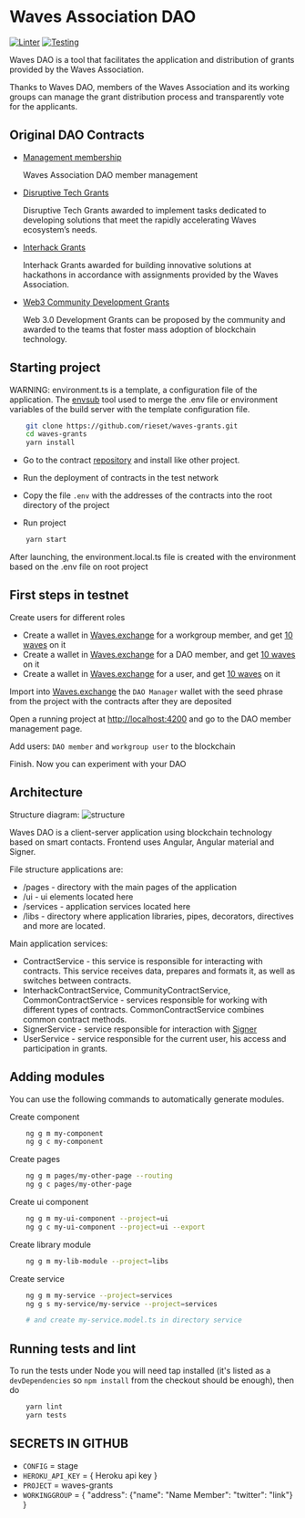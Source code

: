 # Waves Association DAO

[![Linter](https://github.com/rieset/waves-grants/workflows/Linter/badge.svg)](https://github.com/rieset/waves-grants/actions)
[![Testing](https://github.com/rieset/waves-grants/workflows/Testing/badge.svg)](https://github.com/rieset/waves-grants/actions)

Waves DAO is a tool that facilitates the application and distribution of grants
provided by the Waves Association.

Thanks to Waves DAO, members of the Waves Association and its working groups can
manage the grant distribution process and transparently vote for the applicants.

## Original DAO Contracts

- [Management membership](https://github.com/vlzhr/WavesDAO/blob/master/dao-membership.ride)

  Waves Association DAO member management

- [Disruptive Tech Grants](https://github.com/vlzhr/WavesDAO/blob/master/disruptive-grant.ride)

  Disruptive Tech Grants awarded to implement tasks dedicated to developing
  solutions that meet the rapidly accelerating Waves ecosystem’s needs.

- [Interhack Grants](https://github.com/vlzhr/WavesDAO/blob/master/interhack-grant.ride)

  Interhack Grants awarded for building innovative solutions at hackathons
  in accordance with assignments provided by the Waves Association.

- [Web3 Community Development Grants](https://github.com/vlzhr/WavesDAO/blob/master/web3-grant.ride)

  Web 3.0 Development Grants can be proposed by the community and awarded to
  the teams that foster mass adoption of blockchain technology.

## Starting project

WARNING: environment.ts is a template, a configuration file of the application.
The [envsub](https://www.npmjs.com/package/envsub) tool used to merge the .env
file or environment variables of the build server with the template
configuration file.

```bash
    git clone https://github.com/rieset/waves-grants.git
    cd waves-grants
    yarn install
```

- Go to the contract [repository](https://github.com/vlzhr/WavesDAO)
and install like other project.

- Run the deployment of contracts in the test network

- Copy the file `.env` with the addresses of the contracts into the root
directory of the project

- Run project

```bash
    yarn start
```

After launching, the environment.local.ts file is created with the environment
based on the .env file on root project

## First steps in testnet

Create users for different roles

- Create a wallet in [Waves.exchange](https://testnet.waves.exchange/) for
a workgroup member, and get [10 waves](https://testnet.wavesexplorer.com/faucet)
on it
- Create a wallet in [Waves.exchange](https://testnet.waves.exchange/) for
a DAO member, and get [10 waves](https://testnet.wavesexplorer.com/faucet) on it
- Create a wallet in [Waves.exchange](https://testnet.waves.exchange/) for a
user, and get [10 waves](https://testnet.wavesexplorer.com/faucet) on it

Import into [Waves.exchange](https://testnet.waves.exchange/) the `DAO Manager`
wallet with the seed phrase from the project with the contracts after they are deposited

Open a running project at [http://localhost:4200](http://localhost:4200) and go
to the DAO member management page.

Add users: `DAO member` and `workgroup user` to the blockchain

Finish. Now you can experiment with your DAO

## Architecture

Structure diagram:
![structure](https://raw.githubusercontent.com/rieset/waves-grants/dev/contracts/structure-diagram.png?token=AE6NWSYPSYPVIIKCQB6S7YC75HOLE)

Waves DAO is a client-server application using blockchain technology
based on smart contacts. Frontend uses Angular, Angular material and Signer.

File structure applications are:

- /pages - directory with the main pages of the application
- /ui - ui elements located here
- /services - application services located here
- /libs - directory where application libraries, pipes, decorators, directives
and more are located.

Main application services:

- ContractService - this service is responsible for interacting with contracts.
This service receives data, prepares and formats it,
as well as switches between contracts.
- InterhackContractService, CommunityContractService, CommonContractService -
services responsible for working with different types of contracts.
CommonContractService combines common contract methods.
- SignerService - service responsible for interaction with [Signer](https://github.com/wavesplatform/signer)
- UserService - service responsible for the current user, his access and
participation in grants.

## Adding modules

You can use the following commands to automatically generate modules.

Create component

```bash
    ng g m my-component
    ng g c my-component
```

Create pages

```bash
    ng g m pages/my-other-page --routing
    ng g c pages/my-other-page
```

Create ui component

```bash
    ng g m my-ui-component --project=ui
    ng g c my-ui-component --project=ui --export
```

Create library module

```bash
    ng g m my-lib-module --project=libs
```

Create service

```bash
    ng g m my-service --project=services
    ng g s my-service/my-service --project=services

    # and create my-service.model.ts in directory service
```

## Running tests and lint

To run the tests under Node you will need tap installed (it's listed as a
`devDependencies` so `npm install` from the checkout should be enough), then do

```bash
    yarn lint
    yarn tests
```

## SECRETS IN GITHUB

- `CONFIG` = stage
- `HEROKU_API_KEY` = { Heroku api key }
- `PROJECT` = waves-grants
- `WORKINGGROUP` = { "address": {"name": "Name Member": "twitter": "link"} }
